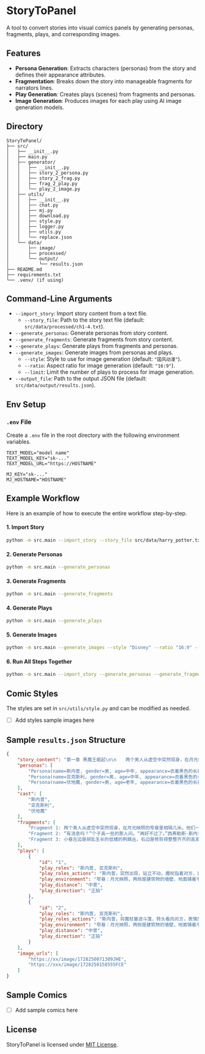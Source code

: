 # StoryToPanel
A tool to convert stories into visual comics panels by generating personas, fragments, plays, and corresponding images.  

## Features  
- **Persona Generation**: Extracts characters (personas) from the story and defines their appearance attributes.  
- **Fragmentation**: Breaks down the story into manageable fragments for narrators lines.  
- **Play Generation**: Creates plays (scenes) from fragments and personas.  
- **Image Generation**: Produces images for each play using AI image generation models.  

## Directory
```  
StoryToPanel/  
├── src/  
│   ├── __init__.py  
│   ├── main.py  
│   ├── generator/  
│   │   ├── __init__.py  
│   │   ├── story_2_persona.py  
│   │   ├── story_2_frag.py  
│   │   ├── frag_2_play.py  
│   │   └── play_2_image.py  
│   ├── utils/  
│   │   ├── __init__.py
│   │   ├── chat.py
│   │   ├── mj.py
│   │   ├── download.py
│   │   ├── style.py
│   │   ├── logger.py  
│   │   ├── utils.py
│   │   └── replace.json
│   └── data/  
│       ├── image/  
│       ├── processed/
│       └── output/  
│           └── results.json  
├── README.md
├── requirements.txt  
└── .venv/ (if using)  
```

## Command-Line Arguments
- `--import_story`: Import story content from a text file.  
	- `--story_file`: Path to the story text file (default: `src/data/processed/ch1-4.txt`).  
- `--generate_personas`: Generate personas from story content.  
- `--generate_fragments`: Generate fragments from story content.  
- `--generate_plays`: Generate plays from fragments and personas.  
- `--generate_images`: Generate images from personas and plays.  
	- `--style`: Style to use for image generation (default: `"国风动漫"`).  
	- `--ratio`: Aspect ratio for image generation (default: `"16:9"`).  
	- `--limit`: Limit the number of plays to process for image generation.  
- `--output_file`: Path to the output JSON file (default: `src/data/output/results.json`).  

## Env Setup
### `.env` File
Create a `.env` file in the root directory with the following environment variables.  
```plaintext
TEXT_MODEL="model name"
TEXT_MODEL_KEY="sk-..."
TEXT_MODEL_URL="https://HOSTNAME"

MJ_KEY="sk-..."
MJ_HOSTNAME="HOSTNAME"
```

## Example Workflow
Here is an example of how to execute the entire workflow step-by-step.  
#### **1. Import Story**  
```bash  
python -m src.main --import_story --story_file src/data/harry_potter.txt
```  
#### **2. Generate Personas**  
```bash  
python -m src.main --generate_personas
``` 
#### **3. Generate Fragments**  
```bash  
python -m src.main --generate_fragments
```  
#### **4. Generate Plays**  
```bash  
python -m src.main --generate_plays
```
#### **5. Generate Images**  
```bash  
python -m src.main --generate_images --style "Disney" --ratio "16:9" --limit 5
```
#### **6. Run All Steps Together**  
```bash  
python -m src.main --import_story --generate_personas --generate_fragments --generate_plays --generate_images --story_file data/processed/ch1-4.txt --style "国风动漫" --ratio "16:9" --limit 5
```  

## Comic Styles
The styles are set in `src/utils/style.py` and can be modified as needed.
- [ ] Add styles sample images here

## Sample `results.json` Structure
```json
{
	"story_content": "第一章 黑魔王崛起\n\n　　两个男人从虚空中突然现身，在月光映照的窄巷里相隔几米。他们一动不动地站立了...",
    "personas": [
        "Persona(name=斯内普, gender=男, age=中年, appearance=衣着黑色的长袍，像是某种古老的巫师长袍，显得他更加阴沉和神秘。 外观消瘦的面孔，鹰钩鼻，脸色苍白，长长的黑头发油腻腻的，垂在肩上。黑色的眼睛深邃而冷漠，嘴角总是带着一丝嘲讽的弧度。)",
        "Persona(name=亚克斯利, gender=男, age=中年, appearance=衣着黑色的长斗篷，里面是精致的巫师长袍，胸口别着一枚银色的胸针。 外观粗壮的身材，面色红润，头发稀疏，浓密的眉毛下藏着一双精明的眼睛。)",
        "Persona(name=伏地魔, gender=男, age=老年, appearance=衣着黑色的长袍，上面绣着银色的符文，显得神秘而邪恶。 外观没有头发，像蛇一样，两道细长的鼻孔，一双闪闪发亮的红眼睛，瞳孔是垂直的。他的肤色十分苍白，似乎发出一种珍珠般的光。)"
    ],
    "cast": [
        "斯内普",
        "亚克斯利",
        "伏地魔"
    ],
    "fragments": [
        "Fragment 1: 两个男人从虚空中突然现身，在月光映照的窄巷里相隔几米。他们一动不动地站立了一秒钟，用魔杖指着对方的胸口。接着，两人互相认了出来，便把魔杖塞进斗篷下面，朝同一方向快步走去。",
        "Fragment 2: “有消息吗？”个子高一些的那人问。“再好不过了。”西弗勒斯·斯内普回答。",
        "Fragment 3: 小巷左边是胡乱生长的低矮的荆棘丛，右边是修剪得整整齐齐的高高的树篱。两人大步行走，长长的斗篷拍打着他们的脚踝。"
	],
    "plays": [
        {
            "id": "1",
            "play_roles": "斯内普, 亚克斯利",
            "play_roles_actions": "斯内普，突然出现，站立不动，魔杖指着对方，表情警惕。亚克斯利，突然出现，站立不动，魔杖指着对方，表情警惕。",
            "play_environment": "窄巷：月光映照，两侧是建筑物的墙壁，地面铺着不平整的石板",
            "play_distance": "中景",
            "play_direction": "正拍"
        },
        {
            "id": "2",
            "play_roles": "斯内普, 亚克斯利",
            "play_roles_actions": "斯内普，将魔杖塞进斗篷，转头看向对方，表情放松。亚克斯利，将魔杖塞进斗篷，转头看向对方，表情放松。",
            "play_environment": "窄巷：月光映照，两侧是建筑物的墙壁，地面铺着不平整的石板",
            "play_distance": "中景",
            "play_direction": "正拍"
        }
    ],
    "image_urls": [
        "https://xx/image/1728250071309JHE",
        "https://xxx/image/1728250158555FCE"
    ]
}
```

## Sample Comics
- [ ] Add sample comics here

## License
StoryToPanel is licensed under [MIT License](LICENSE).
